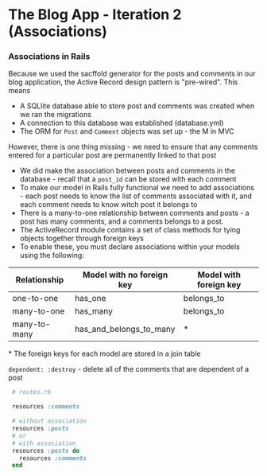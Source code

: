 # The Blog App - Iteration 2 (Associations)

### Associations in Rails

Because we used the sacffold generator for the posts and comments in our blog application, the Active Record design pattern is "pre-wired". This means
- A SQLlite database able to store post and comments was created when we ran the migrations
- A connection to this database was established (database.yml)
- The ORM for `Post` and `Comment` objects was set up - the M in MVC

However, there is one thing missing - we need to ensure that any comments entered for a particular post are permanently linked to that post

- We did make the association between posts and comments in the database - recall that a `post_id` can be stored with each comment
- To make our model in Rails fully functional we need to add associations - each post needs to know the list of comments associated with it, and each comment needs to know witch post it belongs to
- There is a many-to-one relationship between comments and posts - a post has many comments, and a comments belongs to a post.
- The ActiveRecord module contains a set of class methods for tying objects together through foreign keys
- To enable these, you must declare associations within your models using the following:

|Relationship |Model with no foreign key  |Model with foreign key |
|---          |---                        |---                    |
|one-to-one   |has_one                    |belongs_to             |
|many-to-one  |has_many                   |belongs_to             |
|many-to-many |has_and_belongs_to_many    |*

\* The foreign keys for each model are stored in a join table

`dependent: :destroy` - delete all of the comments that are dependent of a post

```ruby
 # routes.rb

 resources :comments

 # without association
 resources :posts
 # or
 # with association
 resources :posts do
   resources :comments
 end
```
